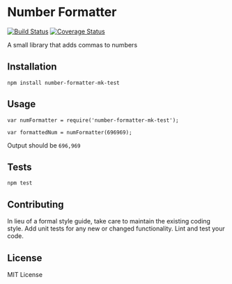 Number Formatter
=========
[![Build Status](https://travis-ci.org/Paskalouis/number-formatter.svg?branch=master)](https://travis-ci.org/Paskalouis/number-formatter)
[![Coverage Status](https://coveralls.io/repos/github/Paskalouis/number-formatter/badge.svg?branch=master)](https://coveralls.io/github/Paskalouis/number-formatter?branch=master)

A small library that adds commas to numbers

## Installation

  `npm install number-formatter-mk-test`

## Usage

    var numFormatter = require('number-formatter-mk-test');

    var formattedNum = numFormatter(696969);
  
  
  Output should be `696,969`


## Tests

  `npm test`

## Contributing

In lieu of a formal style guide, take care to maintain the existing coding style. Add unit tests for any new or changed functionality. Lint and test your code.

## License
MIT License